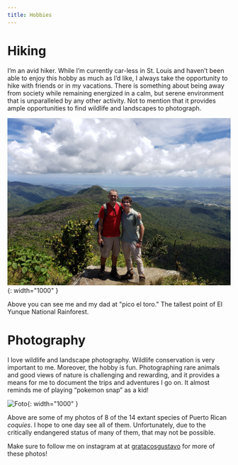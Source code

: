 ```yaml
---
title: Hobbies
---
```


# Hiking 

I’m an avid hiker. While I’m currently car-less in St. Louis and haven’t been able to enjoy this hobby as much as I’d like, I always take the opportunity to hike with friends or in my vacations. There is something about being away from society while remaining energized in a calm, but serene environment that is unparalleled by any other activity. Not to mention that it provides ample opportunities to find wildlife and landscapes to photograph. 

![Foto](/assets/el-toro.jpg){: width="1000" }

Above you can see me and my dad at "pico el toro." The tallest point of El Yunque National Rainforest. 

# Photography

I love wildlife and landscape photography. Wildlife conservation is very important to me. Moreover, the hobby is fun. Photographing rare animals and good views of nature is challenging and rewarding, and it provides a means for me to document the trips and adventures I go on. It almost reminds me of playing “pokemon snap” as a kid!

![Foto](/assets/coquies-col.png){: width="1000" }

Above are some of my photos of 8 of the 14 extant species of Puerto Rican _coquíes_. I hope to one day see all of them. Unfortunately, due to the critically endangered status of many of them, that may not be possible. 

Make sure to follow me on instagram at at [gratacosgustavo](https://www.instagram.com/gratacosgustavo/) for more of these photos! 